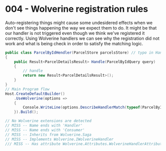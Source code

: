 # 004 - Wolverine registration rules #

Auto-registering things might cause some undesidered effects when we don't see things happening the way we expect them to do. It might be that our handler is not triggered even though we think we've registered it correctly.
Using Wolverine handlers we can see why the registration did not work and what is being check in order to satisfy the matching logic.

```csharp
public class ParcelByIdHendler(ParcelStore parcelsStore) // typo in Handler
{
    public Result<ParcelDetailsResult> Handle(ParcelByIdQuery query)
    {
        // handle
        return new Result<ParcelDetailsResult>();
    }
}
// Main Program flow
Host.CreateDefaultBuilder()
    .UseWolverine(options =>
    {
        Console.WriteLine(options.DescribeHandlerMatch(typeof(ParcelByIdHendler)));
    }).Build();

// No Wolverine extensions are detected
// MISS -- Name ends with 'Handler'
// MISS -- Name ends with 'Consumer'
// MISS -- Inherits from Wolverine.Saga
// MISS -- Implements Wolverine.IWolverineHandler
/// MISS -- Has attribute Wolverine.Attributes.WolverineHandlerAttribute
```